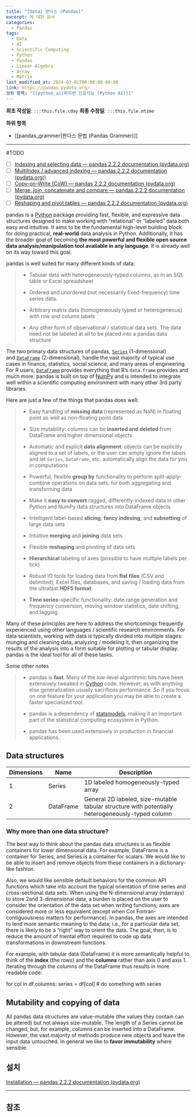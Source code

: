 ```yaml
---
title: "[Data] 판다스 (Pandas)"
excerpt: 에 대한 문서
categories:
  - Pandas
tags:
  - Data
  - AI
  - Scientific-Computing
  - Python
  - Pandas
  - Linear-Algebra
  - Array
  - Matrix
last_modified_at: 2024-03-01T00:00:00-00:00
link: https://pandas.pydata.org/
상위 항목: "[[python_ai|파이썬 인공지능 (Python AI)]]"
---
```

**최초 작성일**: `:::this.file.cday`
**최종 수정일**: `:::this.file.mtime`

**하위 항목**
- [[pandas_grammer|판다스 문법 (Pandas Grammer)]]

---
#TODO
- [ ] [Indexing and selecting data — pandas 2.2.2 documentation (pydata.org)](https://pandas.pydata.org/docs/user_guide/indexing.html)
- [ ] [MultiIndex / advanced indexing — pandas 2.2.2 documentation (pydata.org)](https://pandas.pydata.org/docs/user_guide/advanced.html)\
- [ ] [Copy-on-Write (CoW) — pandas 2.2.2 documentation (pydata.org)](https://pandas.pydata.org/docs/user_guide/copy_on_write.html)
- [ ] [Merge, join, concatenate and compare — pandas 2.2.2 documentation (pydata.org)](https://pandas.pydata.org/docs/user_guide/merging.html)
- [ ] [Reshaping and pivot tables — pandas 2.2.2 documentation (pydata.org)](https://pandas.pydata.org/docs/user_guide/reshaping.html)

pandas is a [Python](https://www.python.org/) package providing fast, flexible, and expressive data structures designed to make working with “relational” or “labeled” data both easy and intuitive. It aims to be the fundamental high-level building block for doing practical, **real-world** data analysis in Python. Additionally, it has the broader goal of becoming **the most powerful and flexible open source data analysis/manipulation tool available in any language**. It is already well on its way toward this goal.

pandas is well suited for many different kinds of data:

> - Tabular data with heterogeneously-typed columns, as in an SQL table or Excel spreadsheet
>     
> - Ordered and unordered (not necessarily fixed-frequency) time series data.
>     
> - Arbitrary matrix data (homogeneously typed or heterogeneous) with row and column labels
>     
> - Any other form of observational / statistical data sets. The data need not be labeled at all to be placed into a pandas data structure
>     

The two primary data structures of pandas, [`Series`](https://pandas.pydata.org/docs/reference/api/pandas.Series.html#pandas.Series "pandas.Series") (1-dimensional) and [`DataFrame`](https://pandas.pydata.org/docs/reference/api/pandas.DataFrame.html#pandas.DataFrame "pandas.DataFrame") (2-dimensional), handle the vast majority of typical use cases in finance, statistics, social science, and many areas of engineering. For R users, [`DataFrame`](https://pandas.pydata.org/docs/reference/api/pandas.DataFrame.html#pandas.DataFrame "pandas.DataFrame") provides everything that R’s `data.frame` provides and much more. pandas is built on top of [NumPy](https://numpy.org/) and is intended to integrate well within a scientific computing environment with many other 3rd party libraries.

Here are just a few of the things that pandas does well:

> - Easy handling of **missing data** (represented as NaN) in floating point as well as non-floating point data
>     
> - Size mutability: columns can be **inserted and deleted** from DataFrame and higher dimensional objects
>     
> - Automatic and explicit **data alignment**: objects can be explicitly aligned to a set of labels, or the user can simply ignore the labels and let `Series`, `DataFrame`, etc. automatically align the data for you in computations
>     
> - Powerful, flexible **group by** functionality to perform split-apply-combine operations on data sets, for both aggregating and transforming data
>     
> - Make it **easy to convert** ragged, differently-indexed data in other Python and NumPy data structures into DataFrame objects
>     
> - Intelligent label-based **slicing**, **fancy indexing**, and **subsetting** of large data sets
>     
> - Intuitive **merging** and **joining** data sets
>     
> - Flexible **reshaping** and pivoting of data sets
>     
> - **Hierarchical** labeling of axes (possible to have multiple labels per tick)
>     
> - Robust IO tools for loading data from **flat files** (CSV and delimited), Excel files, databases, and saving / loading data from the ultrafast **HDF5 format**
>     
> - **Time series**-specific functionality: date range generation and frequency conversion, moving window statistics, date shifting, and lagging.
>     

Many of these principles are here to address the shortcomings frequently experienced using other languages / scientific research environments. For data scientists, working with data is typically divided into multiple stages: munging and cleaning data, analyzing / modeling it, then organizing the results of the analysis into a form suitable for plotting or tabular display. pandas is the ideal tool for all of these tasks.

Some other notes

> - pandas is **fast**. Many of the low-level algorithmic bits have been extensively tweaked in [Cython](https://cython.org/) code. However, as with anything else generalization usually sacrifices performance. So if you focus on one feature for your application you may be able to create a faster specialized tool.
>     
> - pandas is a dependency of [statsmodels](https://www.statsmodels.org/), making it an important part of the statistical computing ecosystem in Python.
>     
> - pandas has been used extensively in production in financial applications.
>     

## Data structures[](https://pandas.pydata.org/docs/getting_started/overview.html#data-structures "Link to this heading")

|Dimensions|Name|Description|
|---|---|---|
|1|Series|1D labeled homogeneously-typed array|
|2|DataFrame|General 2D labeled, size-mutable tabular structure with potentially heterogeneously-typed column|

### Why more than one data structure?[](https://pandas.pydata.org/docs/getting_started/overview.html#why-more-than-one-data-structure "Link to this heading")

The best way to think about the pandas data structures is as flexible containers for lower dimensional data. For example, DataFrame is a container for Series, and Series is a container for scalars. We would like to be able to insert and remove objects from these containers in a dictionary-like fashion.

Also, we would like sensible default behaviors for the common API functions which take into account the typical orientation of time series and cross-sectional data sets. When using the N-dimensional array (ndarrays) to store 2and 3-dimensional data, a burden is placed on the user to consider the orientation of the data set when writing functions; axes are considered more or less equivalent (except when Cor Fortran-contiguousness matters for performance). In pandas, the axes are intended to lend more semantic meaning to the data; i.e., for a particular data set, there is likely to be a “right” way to orient the data. The goal, then, is to reduce the amount of mental effort required to code up data transformations in downstream functions.

For example, with tabular data (DataFrame) it is more semantically helpful to think of the **index** (the rows) and the **columns** rather than axis 0 and axis 1. Iterating through the columns of the DataFrame thus results in more readable code:

for col in df.columns:
    series = df[col]
    # do something with series

## Mutability and copying of data[](https://pandas.pydata.org/docs/getting_started/overview.html#mutability-and-copying-of-data "Link to this heading")

All pandas data structures are value-mutable (the values they contain can be altered) but not always size-mutable. The length of a Series cannot be changed, but, for example, columns can be inserted into a DataFrame. However, the vast majority of methods produce new objects and leave the input data untouched. In general we like to **favor immutability** where sensible.


## 설치
[Installation — pandas 2.2.2 documentation (pydata.org)](https://pandas.pydata.org/docs/getting_started/install.html)

---
## 참조